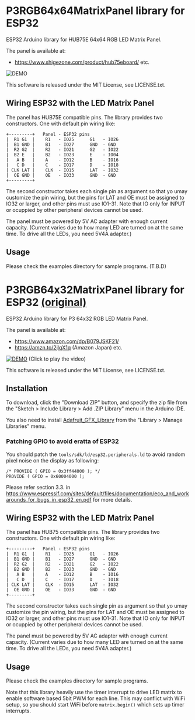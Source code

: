 # P3RGB64x64MatrixPanel library for ESP32

ESP32 Arduino library for HUB75E 64x64 RGB LED Matrix Panel.

The panel is available at:
- https://www.shigezone.com/product/hub75eboard/
etc.

![DEMO](https://user-images.githubusercontent.com/38125470/221912923-1915d74d-e02e-4b2f-a81a-ccb45a9cadc8.jpg "demo")

This software is released under the MIT License, see LICENSE.txt.

## Wiring ESP32 with the LED Matrix Panel

The panel has HUB75E compatible pins. The library provides two constructors.
One with default pin wiring like:

```
+---------+   Panel - ESP32 pins
|  R1 G1  |    R1   - IO25      G1   - IO26
|  B1 GND |    B1   - IO27      GND  - GND
|  R2 G2  |    R2   - IO21      G2   - IO22
|  B2 E   |    B2   - IO23      E    - IO04
|   A B   |    A    - IO12      B    - IO16
|   C D   |    C    - IO17      D    - IO18
| CLK LAT |    CLK  - IO15      LAT  - IO32
|  OE GND |    OE   - IO33      GND  - GND
+---------+
```

The second constructor takes each single pin as argument so that yo umay customize the pin wiring,
but the pins for LAT and OE must be assigned to IO32 or larger, and other pins must use IO1-31.
Note that IO only for INPUT or ocuppied by other peripheral devices cannot be used.

The panel must be powered by 5V AC adapter with enough current capacity.
(Current varies due to how many LED are turned on at the same time.
 To drive all the LEDs, you need 5V4A adapter.)

## Usage

Please check the examples directory for sample programs. (T.B.D)

# P3RGB64x32MatrixPanel library for ESP32 [(original)](https://github.com/NeoCat/ESP32-P3RGB64x32MatrixPanel)

ESP32 Arduino library for P3 64x32 RGB LED Matrix Panel.

The panel is available at:
- https://www.amazon.com/dp/B079JSKF21/
- https://amzn.to/2jlqX1q (Amazon Japan)
etc.

[![DEMO](http://img.youtube.com/vi/5Z31kwsd-1I/0.jpg)](http://www.youtube.com/watch?v=5Z31kwsd-1I)
(Click to play the video)

This software is released under the MIT License, see LICENSE.txt.

## Installation

To download, click the "Download ZIP" button, and specify the zip file
from the "Sketch > Include Library > Add .ZIP Library" menu in the Arduino IDE.

You also need to install [Adafruit_GFX_Library](https://github.com/adafruit/Adafruit-GFX-Library) from the "Library > Manage Libraries" menu.

### Patching GPIO to avoid eratta of ESP32

You should patch the `tools/sdk/ld/esp32.peripherals.ld` to avoid random pixel noise on the display as following:

```
/* PROVIDE ( GPIO = 0x3ff44000 ); */
PROVIDE ( GPIO = 0x60004000 );
```

Please refer section 3.3. in https://www.espressif.com/sites/default/files/documentation/eco_and_workarounds_for_bugs_in_esp32_en.pdf for more details.

## Wiring ESP32 with the LED Matrix Panel

The panel has HUB75 compatible pins. The library provides two constructors.
One with default pin wiring like:

```
+---------+   Panel - ESP32 pins
|  R1 G1  |    R1   - IO25      G1   - IO26
|  B1 GND |    B1   - IO27      GND  - GND
|  R2 G2  |    R2   - IO21      G2   - IO22
|  B2 GND |    B2   - IO23      GND  - GND
|   A B   |    A    - IO12      B    - IO16
|   C D   |    C    - IO17      D    - IO18
| CLK LAT |    CLK  - IO15      LAT  - IO32
|  OE GND |    OE   - IO33      GND  - GND
+---------+
```

The second constructor takes each single pin as argument so that yo umay customize the pin wiring,
but the pins for LAT and OE must be assigned to IO32 or larger, and other pins must use IO1-31.
Note that IO only for INPUT or ocuppied by other peripheral devices cannot be used.

The panel must be powered by 5V AC adapter with enough current capacity.
(Current varies due to how many LED are turned on at the same time.
 To drive all the LEDs, you need 5V4A adapter.)

## Usage

Please check the examples directory for sample programs.

Note that this library heavily use the timer interrupt to drive LED matrix to enable software based 5bit PWM for each line.
This may conflict with WiFi setup, so you should start WiFi before `matrix.begin()` which sets up timer interrupts.

